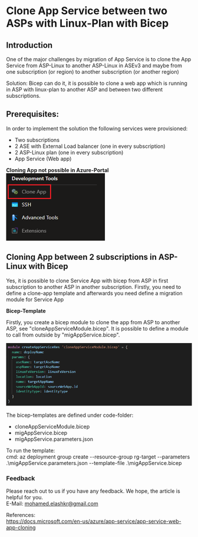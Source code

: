 # Clone App Service between two ASPs with Linux-Plan with Bicep

## Introduction
One of the major challenges by migration of App Service is to clone the App Service from ASP-Linux to another ASP-Linux in ASEv3
and maybe from one subscription (or region) to another subscription (or another region)

Solution:  Bicep can do it, it is possible to clone a web app which is running in ASP with linux-plan to another ASP 
and between two different subscriptions.

## Prerequisites:  

In order to implement the solution the following services were provisioned:  
 - Two subscriptions
 - 2 ASE with External Load balancer (one in every subscription)
 - 2 ASP-Linux plan (one in every subscription)
 - App Service (Web app)

**Cloning App not possible in Azure-Portal**  
![alt text](https://github.com/melashkr/technical-articles/blob/main/bicep/clone-appService-aspLinux/images/cloning-app-not-possible-azure-portal.PNG "Cloning App Service in ASP-Linux")

## Cloning App between 2 subscriptions in ASP-Linux with Bicep
Yes, it is possible to clone Service App with bicep from ASP in first subscription to another ASP in another subscription. 
Firstly, you need to define a clone-app template and afterwards you need define a migration module for Service App

**Bicep-Template**

Firstly, you create a bicep module to clone the app from ASP to another ASP, see "cloneAppServiceModule.bicep". It is possible to define a module to call from outside by "migAppService.bicep".

![alt text](https://github.com/melashkr/technical-articles/blob/main/bicep/clone-appService-aspLinux/images/clone-app-module-bicep.PNG "Cloning App Service in ASP-Linux")

The bicep-templates are defined under code-folder:
 - cloneAppServiceModule.bicep
 - migAppService.bicep
 - migAppService.parameters.json

To run the template:  
cmd: az deployment group create  --resource-group rg-target  --parameters .\migAppService.parameters.json  --template-file .\migAppService.bicep

### Feedback  
Please reach out to us if you have any feedback. We hope, the article is helpful for you.  
E-Mail: mohamed.elashkr@gmail.com

References:  
https://docs.microsoft.com/en-us/azure/app-service/app-service-web-app-cloning
